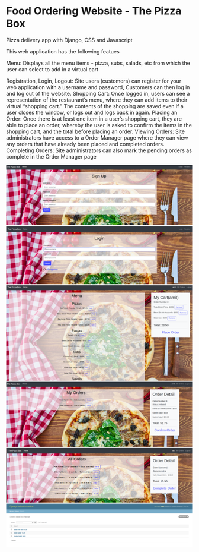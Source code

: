 # Food Ordering Website - The Pizza Box 

Pizza delivery app with Django, CSS and Javascript

This web application has the following featues

Menu: Displays all the menu items - pizza, subs, salads, etc from which the user can select to add in a virtual cart


Registration, Login, Logout: Site users (customers) can register for your web application with a username and password, Customers can then log in and log out of the website.
Shopping Cart: Once logged in, users can see a representation of the restaurant’s menu, where they can add items to their virtual “shopping cart.” The contents of the shopping are saved even if a user closes the window, or logs out and logs back in again.
Placing an Order: Once there is at least one item in a user’s shopping cart, they are able to place an order, whereby the user is asked to confirm the items in the shopping cart, and the total before placing an order.
Viewing Orders: Site administrators have access to a Order Manager page where they can view any orders that have already been placed and completed orders.
Completing Orders: Site administrators can also mark the pending orders as complete in the Order Manager page

![Screenshot](https://github.com/Mrid02/Food-Ordering-Website/blob/master/Screenshot%20from%202020-03-06%2000-34-40.png)
![Screenshot](https://github.com/Mrid02/Food-Ordering-Website/blob/master/Screenshot%20from%202020-03-06%2000-35-30.png)
![Screenshot](https://github.com/Mrid02/Food-Ordering-Website/blob/master/Screenshot%20from%202020-03-06%2000-37-11.png)
![Screenshot](https://github.com/Mrid02/Food-Ordering-Website/blob/master/Screenshot%20from%202020-03-06%2000-38-23.png)
![Screenshot](https://github.com/Mrid02/Food-Ordering-Website/blob/master/Screenshot%20from%202020-03-06%2000-39-20.png)
![Screenshot](https://github.com/Mrid02/Food-Ordering-Website/blob/master/Screenshot%20from%202020-03-06%2000-40-29.png)
